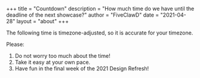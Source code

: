 +++
title = "Countdown"
description = "How much time do we have until the deadline of the next showcase?"
author = "FiveClawD"
date = "2021-04-28"
layout = "about"
+++

The following time is timezone-adjusted, so it is accurate for your timezone.

<div id="deadlineTimer" style="font-size: 2em; text-align: center;"></div>

Please:

1. Do not worry too much about the time!
2. Take it easy at your own pace. 
3. Have fun in the final week of the 2021 Design Refresh!
